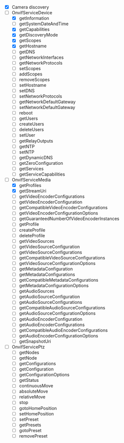 - [X] Camera discovery
- [ ] OnvifServiceDevice
  - [X] getInformation
  - [ ] getSystemDateAndTime
  - [X] getCapabilities
  - [X] getDiscoveryMode
  - [X] getScopes
  - [X] getHostname
  - [ ] getDNS
  - [ ] getNetworkInterfaces
  - [ ] getNetworkProtocols
  - [ ] setScopes
  - [ ] addScopes
  - [ ] removeScopes
  - [ ] setHostname
  - [ ] setDNS
  - [ ] setNetworkProtocols
  - [ ] getNetworkDefaultGateway
  - [ ] setNetworkDefaultGateway
  - [ ] reboot
  - [ ] getUsers
  - [ ] createUsers
  - [ ] deleteUsers
  - [ ] setUser
  - [ ] getRelayOutputs
  - [ ] getNTP
  - [ ] setNTP
  - [ ] getDynamicDNS
  - [ ] getZeroConfiguration
  - [ ] getServices
  - [ ] getServiceCapabilities
- [ ] OnvifServiceMedia
  - [X] getProfiles
  - [X] getStreamUri
  - [ ] getVideoEncoderConfigurations
  - [ ] getVideoEncoderConfiguration
  - [ ] getCompatibleVideoEncoderConfigurations
  - [ ] getVideoEncoderConfigurationOptions
  - [ ] getGuaranteedNumberOfVideoEncoderInstances
  - [ ] getProfile
  - [ ] createProfile
  - [ ] deleteProfile
  - [ ] getVideoSources
  - [ ] getVideoSourceConfiguration
  - [ ] getVideoSourceConfigurations
  - [ ] getCompatibleVideoSourceConfigurations
  - [ ] getVideoSourceConfigurationOptions
  - [ ] getMetadataConfiguration
  - [ ] getMetadataConfigurations
  - [ ] getCompatibleMetadataConfigurations
  - [ ] getMetadataConfigurationOptions
  - [ ] getAudioSources
  - [ ] getAudioSourceConfiguration
  - [ ] getAudioSourceConfigurations
  - [ ] getCompatibleAudioSourceConfigurations
  - [ ] getAudioSourceConfigurationOptions
  - [ ] getAudioEncoderConfiguration
  - [ ] getAudioEncoderConfigurations
  - [ ] getCompatibleAudioEncoderConfigurations
  - [ ] getAudioEncoderConfigurationOptions
  - [ ] getSnapshotUri
- [ ] OnvifServicePtz
  - [ ] getNodes
  - [ ] getNode
  - [ ] getConfigurations
  - [ ] getConfiguration
  - [ ] getConfigurationOptions
  - [ ] getStatus
  - [ ] continuousMove
  - [ ] absoluteMove
  - [ ] relativeMove
  - [ ] stop
  - [ ] gotoHomePosition
  - [ ] setHomePosition
  - [ ] setPreset
  - [ ] getPresets
  - [ ] gotoPreset
  - [ ] removePreset